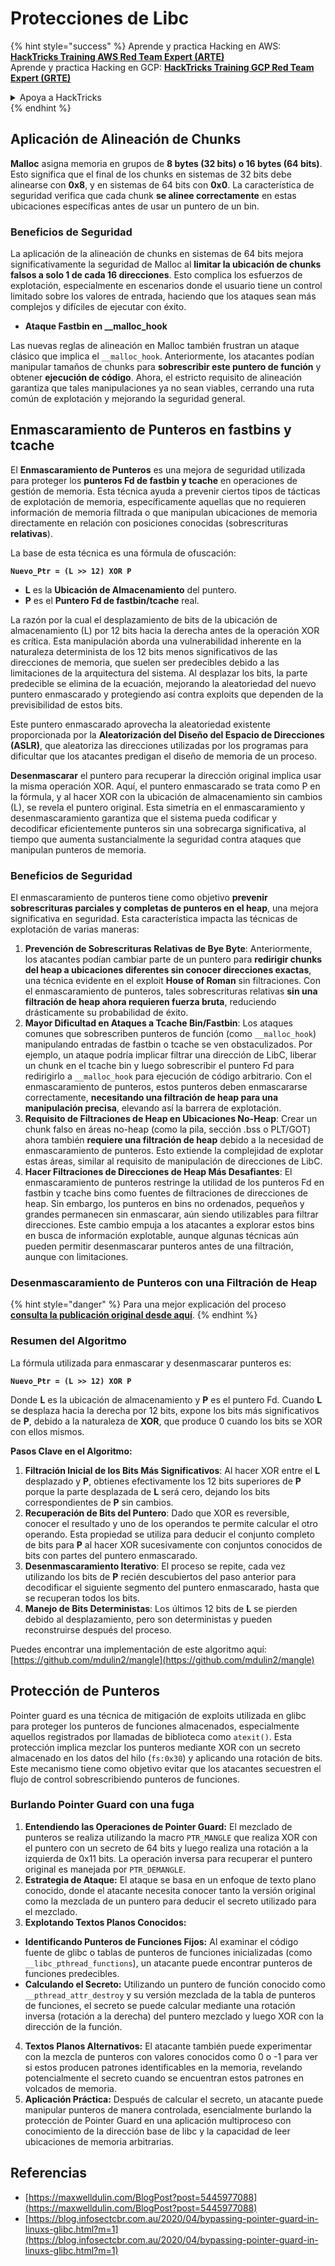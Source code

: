 # Protecciones de Libc

{% hint style="success" %}
Aprende y practica Hacking en AWS:<img src="/.gitbook/assets/arte.png" alt="" data-size="line">[**HackTricks Training AWS Red Team Expert (ARTE)**](https://training.hacktricks.xyz/courses/arte)<img src="/.gitbook/assets/arte.png" alt="" data-size="line">\
Aprende y practica Hacking en GCP: <img src="/.gitbook/assets/grte.png" alt="" data-size="line">[**HackTricks Training GCP Red Team Expert (GRTE)**<img src="/.gitbook/assets/grte.png" alt="" data-size="line">](https://training.hacktricks.xyz/courses/grte)

<details>

<summary>Apoya a HackTricks</summary>

* ¡Consulta los [**planes de suscripción**](https://github.com/sponsors/carlospolop)!
* **Únete al** 💬 [**grupo de Discord**](https://discord.gg/hRep4RUj7f) o al [**grupo de telegram**](https://t.me/peass) o **síguenos** en **Twitter** 🐦 [**@hacktricks\_live**](https://twitter.com/hacktricks\_live)**.**
* **Comparte trucos de hacking enviando PRs a los repositorios de** [**HackTricks**](https://github.com/carlospolop/hacktricks) y [**HackTricks Cloud**](https://github.com/carlospolop/hacktricks-cloud).

</details>
{% endhint %}

## Aplicación de Alineación de Chunks

**Malloc** asigna memoria en grupos de **8 bytes (32 bits) o 16 bytes (64 bits)**. Esto significa que el final de los chunks en sistemas de 32 bits debe alinearse con **0x8**, y en sistemas de 64 bits con **0x0**. La característica de seguridad verifica que cada chunk **se alinee correctamente** en estas ubicaciones específicas antes de usar un puntero de un bin.

### Beneficios de Seguridad

La aplicación de la alineación de chunks en sistemas de 64 bits mejora significativamente la seguridad de Malloc al **limitar la ubicación de chunks falsos a solo 1 de cada 16 direcciones**. Esto complica los esfuerzos de explotación, especialmente en escenarios donde el usuario tiene un control limitado sobre los valores de entrada, haciendo que los ataques sean más complejos y difíciles de ejecutar con éxito.

* **Ataque Fastbin en \_\_malloc\_hook**

Las nuevas reglas de alineación en Malloc también frustran un ataque clásico que implica el `__malloc_hook`. Anteriormente, los atacantes podían manipular tamaños de chunks para **sobrescribir este puntero de función** y obtener **ejecución de código**. Ahora, el estricto requisito de alineación garantiza que tales manipulaciones ya no sean viables, cerrando una ruta común de explotación y mejorando la seguridad general.

## Enmascaramiento de Punteros en fastbins y tcache

El **Enmascaramiento de Punteros** es una mejora de seguridad utilizada para proteger los **punteros Fd de fastbin y tcache** en operaciones de gestión de memoria. Esta técnica ayuda a prevenir ciertos tipos de tácticas de explotación de memoria, específicamente aquellas que no requieren información de memoria filtrada o que manipulan ubicaciones de memoria directamente en relación con posiciones conocidas (sobrescrituras **relativas**).

La base de esta técnica es una fórmula de ofuscación:

**`Nuevo_Ptr = (L >> 12) XOR P`**

* **L** es la **Ubicación de Almacenamiento** del puntero.
* **P** es el **Puntero Fd de fastbin/tcache** real.

La razón por la cual el desplazamiento de bits de la ubicación de almacenamiento (L) por 12 bits hacia la derecha antes de la operación XOR es crítica. Esta manipulación aborda una vulnerabilidad inherente en la naturaleza determinista de los 12 bits menos significativos de las direcciones de memoria, que suelen ser predecibles debido a las limitaciones de la arquitectura del sistema. Al desplazar los bits, la parte predecible se elimina de la ecuación, mejorando la aleatoriedad del nuevo puntero enmascarado y protegiendo así contra exploits que dependen de la previsibilidad de estos bits.

Este puntero enmascarado aprovecha la aleatoriedad existente proporcionada por la **Aleatorización del Diseño del Espacio de Direcciones (ASLR)**, que aleatoriza las direcciones utilizadas por los programas para dificultar que los atacantes predigan el diseño de memoria de un proceso.

**Desenmascarar** el puntero para recuperar la dirección original implica usar la misma operación XOR. Aquí, el puntero enmascarado se trata como P en la fórmula, y al hacer XOR con la ubicación de almacenamiento sin cambios (L), se revela el puntero original. Esta simetría en el enmascaramiento y desenmascaramiento garantiza que el sistema pueda codificar y decodificar eficientemente punteros sin una sobrecarga significativa, al tiempo que aumenta sustancialmente la seguridad contra ataques que manipulan punteros de memoria.

### Beneficios de Seguridad

El enmascaramiento de punteros tiene como objetivo **prevenir sobrescrituras parciales y completas de punteros en el heap**, una mejora significativa en seguridad. Esta característica impacta las técnicas de explotación de varias maneras:

1. **Prevención de Sobrescrituras Relativas de Bye Byte**: Anteriormente, los atacantes podían cambiar parte de un puntero para **redirigir chunks del heap a ubicaciones diferentes sin conocer direcciones exactas**, una técnica evidente en el exploit **House of Roman** sin filtraciones. Con el enmascaramiento de punteros, tales sobrescrituras relativas **sin una filtración de heap ahora requieren fuerza bruta**, reduciendo drásticamente su probabilidad de éxito.
2. **Mayor Dificultad en Ataques a Tcache Bin/Fastbin**: Los ataques comunes que sobrescriben punteros de función (como `__malloc_hook`) manipulando entradas de fastbin o tcache se ven obstaculizados. Por ejemplo, un ataque podría implicar filtrar una dirección de LibC, liberar un chunk en el tcache bin y luego sobrescribir el puntero Fd para redirigirlo a `__malloc_hook` para ejecución de código arbitrario. Con el enmascaramiento de punteros, estos punteros deben enmascararse correctamente, **necesitando una filtración de heap para una manipulación precisa**, elevando así la barrera de explotación.
3. **Requisito de Filtraciones de Heap en Ubicaciones No-Heap**: Crear un chunk falso en áreas no-heap (como la pila, sección .bss o PLT/GOT) ahora también **requiere una filtración de heap** debido a la necesidad de enmascaramiento de punteros. Esto extiende la complejidad de explotar estas áreas, similar al requisito de manipulación de direcciones de LibC.
4. **Hacer Filtraciones de Direcciones de Heap Más Desafiantes**: El enmascaramiento de punteros restringe la utilidad de los punteros Fd en fastbin y tcache bins como fuentes de filtraciones de direcciones de heap. Sin embargo, los punteros en bins no ordenados, pequeños y grandes permanecen sin enmascarar, aún siendo utilizables para filtrar direcciones. Este cambio empuja a los atacantes a explorar estos bins en busca de información explotable, aunque algunas técnicas aún pueden permitir desenmascarar punteros antes de una filtración, aunque con limitaciones.

### **Desenmascaramiento de Punteros con una Filtración de Heap**

{% hint style="danger" %}
Para una mejor explicación del proceso [**consulta la publicación original desde aquí**](https://maxwelldulin.com/BlogPost?post=5445977088).
{% endhint %}

### Resumen del Algoritmo

La fórmula utilizada para enmascarar y desenmascarar punteros es:&#x20;

**`Nuevo_Ptr = (L >> 12) XOR P`**

Donde **L** es la ubicación de almacenamiento y **P** es el puntero Fd. Cuando **L** se desplaza hacia la derecha por 12 bits, expone los bits más significativos de **P**, debido a la naturaleza de **XOR**, que produce 0 cuando los bits se XOR con ellos mismos.

**Pasos Clave en el Algoritmo:**

1. **Filtración Inicial de los Bits Más Significativos**: Al hacer XOR entre el **L** desplazado y **P**, obtienes efectivamente los 12 bits superiores de **P** porque la parte desplazada de **L** será cero, dejando los bits correspondientes de **P** sin cambios.
2. **Recuperación de Bits del Puntero**: Dado que XOR es reversible, conocer el resultado y uno de los operandos te permite calcular el otro operando. Esta propiedad se utiliza para deducir el conjunto completo de bits para **P** al hacer XOR sucesivamente con conjuntos conocidos de bits con partes del puntero enmascarado.
3. **Desenmascaramiento Iterativo**: El proceso se repite, cada vez utilizando los bits de **P** recién descubiertos del paso anterior para decodificar el siguiente segmento del puntero enmascarado, hasta que se recuperan todos los bits.
4. **Manejo de Bits Deterministas**: Los últimos 12 bits de **L** se pierden debido al desplazamiento, pero son deterministas y pueden reconstruirse después del proceso.

Puedes encontrar una implementación de este algoritmo aquí: [https://github.com/mdulin2/mangle](https://github.com/mdulin2/mangle)
## Protección de Punteros

Pointer guard es una técnica de mitigación de exploits utilizada en glibc para proteger los punteros de funciones almacenados, especialmente aquellos registrados por llamadas de biblioteca como `atexit()`. Esta protección implica mezclar los punteros mediante XOR con un secreto almacenado en los datos del hilo (`fs:0x30`) y aplicando una rotación de bits. Este mecanismo tiene como objetivo evitar que los atacantes secuestren el flujo de control sobrescribiendo punteros de funciones.

### **Burlando Pointer Guard con una fuga**

1. **Entendiendo las Operaciones de Pointer Guard:** El mezclado de punteros se realiza utilizando la macro `PTR_MANGLE` que realiza XOR con el puntero con un secreto de 64 bits y luego realiza una rotación a la izquierda de 0x11 bits. La operación inversa para recuperar el puntero original es manejada por `PTR_DEMANGLE`.
2. **Estrategia de Ataque:** El ataque se basa en un enfoque de texto plano conocido, donde el atacante necesita conocer tanto la versión original como la mezclada de un puntero para deducir el secreto utilizado para el mezclado.
3. **Explotando Textos Planos Conocidos:**
* **Identificando Punteros de Funciones Fijos:** Al examinar el código fuente de glibc o tablas de punteros de funciones inicializadas (como `__libc_pthread_functions`), un atacante puede encontrar punteros de funciones predecibles.
* **Calculando el Secreto:** Utilizando un puntero de función conocido como `__pthread_attr_destroy` y su versión mezclada de la tabla de punteros de funciones, el secreto se puede calcular mediante una rotación inversa (rotación a la derecha) del puntero mezclado y luego XOR con la dirección de la función.
4. **Textos Planos Alternativos:** El atacante también puede experimentar con la mezcla de punteros con valores conocidos como 0 o -1 para ver si estos producen patrones identificables en la memoria, revelando potencialmente el secreto cuando se encuentran estos patrones en volcados de memoria.
5. **Aplicación Práctica:** Después de calcular el secreto, un atacante puede manipular punteros de manera controlada, esencialmente burlando la protección de Pointer Guard en una aplicación multiproceso con conocimiento de la dirección base de libc y la capacidad de leer ubicaciones de memoria arbitrarias.

## Referencias

* [https://maxwelldulin.com/BlogPost?post=5445977088](https://maxwelldulin.com/BlogPost?post=5445977088)
* [https://blog.infosectcbr.com.au/2020/04/bypassing-pointer-guard-in-linuxs-glibc.html?m=1](https://blog.infosectcbr.com.au/2020/04/bypassing-pointer-guard-in-linuxs-glibc.html?m=1)
